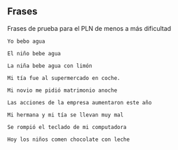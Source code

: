 
## Frases
Frases de prueba para el PLN de menos a más dificultad
```
Yo bebo agua
```
```
El niño bebe agua
```
```
La niña bebe agua con limón
```
```
Mi tía fue al supermercado en coche.
```
```
Mi novio me pidió matrimonio anoche
```
```
Las acciones de la empresa aumentaron este año
```
```
Mi hermana y mi tía se llevan muy mal
```
```
Se rompió el teclado de mi computadora
```
```
Hoy los niños comen chocolate con leche
```

